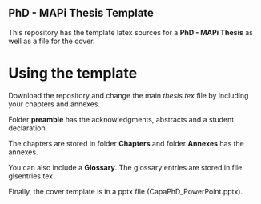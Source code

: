 ## PhD - MAPi Thesis Template

This repository has the template latex sources for a **PhD - MAPi Thesis** as well as a file for the cover.

# Using the template

Download the repository and change the main *thesis.tex* file by including your chapters and annexes.


Folder **preamble** has the acknowledgments, abstracts and a student declaration. 


The chapters are stored in folder **Chapters** and folder **Annexes** has the annexes.


You can also include a **Glossary**. The glossary entries are stored in file glsentries.tex.


Finally, the cover template is in a pptx file (CapaPhD_PowerPoint.pptx).


